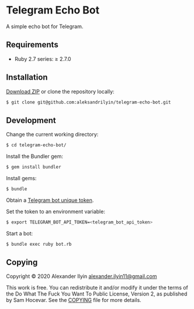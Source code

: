 # Telegram Echo Bot

A simple echo bot for Telegram.

## Requirements

* Ruby 2.7 series: ≥ 2.7.0

## Installation

[Download ZIP](https://github.com/aleksandrilyin/telegram-echo-bot/archive/main.zip) or clone the repository locally:

```sh
$ git clone git@github.com:aleksandrilyin/telegram-echo-bot.git
```

## Development

Change the current working directory:

```sh
$ cd telegram-echo-bot/
```

Install the Bundler gem:

```sh
$ gem install bundler
```

Install gems:

```sh
$ bundle
```

Obtain a [Telegram bot unique token](https://core.telegram.org/bots#6-botfather).

Set the token to an environment variable:

```sh
$ export TELEGRAM_BOT_API_TOKEN=<telegram_bot_api_token>
```

Start a bot:

```sh
$ bundle exec ruby bot.rb
```

## Copying

Copyright © 2020 Alexander Ilyin <alexander.ilyin11@gmail.com>

This work is free. You can redistribute it and/or modify it under the
terms of the Do What The Fuck You Want To Public License, Version 2,
as published by Sam Hocevar. See the [COPYING](COPYING) file for more details.
